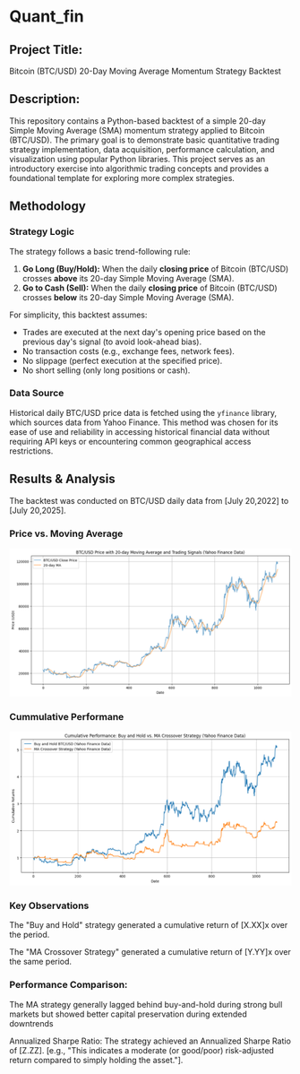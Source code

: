 # Quant_fin
## Project Title:

Bitcoin (BTC/USD) 20-Day Moving Average Momentum Strategy Backtest

## Description: 

This repository contains a Python-based backtest of a simple 20-day Simple Moving Average (SMA) momentum strategy applied to Bitcoin (BTC/USD). The primary goal is to demonstrate basic quantitative trading strategy implementation, data acquisition, performance calculation, and visualization using popular Python libraries.
This project serves as an introductory exercise into algorithmic trading concepts and provides a foundational template for exploring more complex strategies.

## Methodology

### Strategy Logic

The strategy follows a basic trend-following rule:
1.  **Go Long (Buy/Hold):** When the daily **closing price** of Bitcoin (BTC/USD) crosses **above** its 20-day Simple Moving Average (SMA).
2.  **Go to Cash (Sell):** When the daily **closing price** of Bitcoin (BTC/USD) crosses **below** its 20-day Simple Moving Average (SMA).

For simplicity, this backtest assumes:
* Trades are executed at the next day's opening price based on the previous day's signal (to avoid look-ahead bias).
* No transaction costs (e.g., exchange fees, network fees).
* No slippage (perfect execution at the specified price).
* No short selling (only long positions or cash).

### Data Source

Historical daily BTC/USD price data is fetched using the `yfinance` library, which sources data from Yahoo Finance. This method was chosen for its ease of use and reliability in accessing historical financial data without requiring API keys or encountering common geographical access restrictions.

## Results & Analysis

The backtest was conducted on BTC/USD daily data from [July 20,2022] to [July 20,2025].

### Price vs. Moving Average

![BTC Price vs MA Plot](https://raw.githubusercontent.com/AryanC2576/Quant_fin/refs/heads/main/price_ma_plot.png)

### Cummulative Performane

![Cummulative Performance Plot](https://raw.githubusercontent.com/AryanC2576/Quant_fin/refs/heads/main/cummulative_performance_plot.png)

### Key Observations

The "Buy and Hold" strategy generated a cumulative return of [X.XX]x over the period.

The "MA Crossover Strategy" generated a cumulative return of [Y.YY]x over the same period.

### Performance Comparison: 
The MA strategy generally lagged behind buy-and-hold during strong bull markets but showed better capital preservation during extended downtrends

Annualized Sharpe Ratio: The strategy achieved an Annualized Sharpe Ratio of [Z.ZZ]. [e.g., "This indicates a moderate (or good/poor) risk-adjusted return compared to simply holding the asset."].
